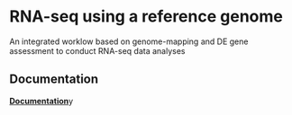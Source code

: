 # RNA-seq using a reference genome

An integrated worklow based on genome-mapping and DE gene assessment to conduct RNA-seq data analyses

## Documentation

[**Documentation**](https://github.com/jleluyer/RNA-seq_genome_mapping)y
